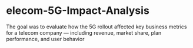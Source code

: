# elecom-5G-Impact-Analysis
The goal was to evaluate how the 5G rollout affected key business metrics for a telecom company — including revenue, market share, plan performance, and user behavior
